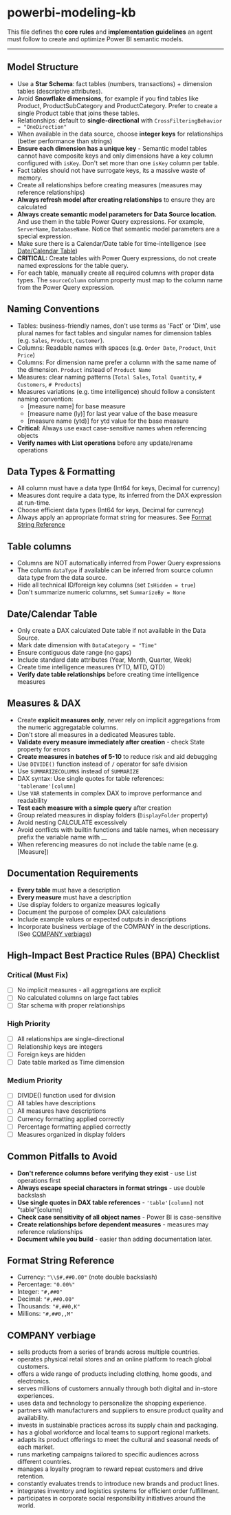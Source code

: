 # powerbi-modeling-kb

This file defines the **core rules** and **implementation guidelines** an agent must follow to create and optimize Power BI semantic models.

---

## Model Structure

- Use a **Star Schema**: fact tables (numbers, transactions) + dimension tables (descriptive attributes). 
- Avoid **Snowflake dimensions**, for example if you find tables like Product, ProductSubCategory and ProductCategory. Prefer to create a single Product table that joins these tables.
- Relationships: default to **single-directional** with `CrossFilteringBehavior = "OneDirection"`
- When available in the data source, choose **integer keys** for relationships (better performance than strings)
- **Ensure each dimension has a unique key** - Semantic model tables cannot have composite keys and only dimensions have a key column configured with `isKey`. Don't set more than one `isKey` column per table.
- Fact tables should not have surrogate keys, its a massive waste of memory.
- Create all relationships before creating measures (measures may reference relationships)
- **Always refresh model after creating relationships** to ensure they are calculated
- **Always create semantic model parameters for Data Source location**. And use them in the table Power Query expressions. For example, `ServerName`, `DatabaseName`. Notice that semantic model parameters are a special expression.
- Make sure there is a Calendar/Date table for time-intelligence (see [Date/Calendar Table](#2-datecalendar-table))
- **CRITICAL:** Create tables with Power Query expressions, do not create named expressions for the table query.
- For each table, manually create all required columns with proper data types. The `sourceColumn` column property must map to the column name from the Power Query expression.

## Naming Conventions
- Tables: business-friendly names, don't use terms as 'Fact' or 'Dim', use plural names for fact tables and singular names for dimension tables (e.g. `Sales`, `Product`, `Customer`). 
- Columns: Readable names with spaces (e.g. `Order Date`, `Product`, `Unit Price`)
- Columns: For dimension name prefer a column with the same name of the dimension. `Product` instead of `Product Name`
- Measures: clear naming patterns (`Total Sales`, `Total Quantity`, `# Customers`, `# Products`)
- Measures variations (e.g. time intelligence) should follow a consistent naming convention:
  - [measure name] for base measure
  - [measure name (ly)] for last year value of the base measure
  - [measure name (ytd)] for ytd value for the base measure
- **Critical**: Always use exact case-sensitive names when referencing objects
- **Verify names with List operations** before any update/rename operations
  
## Data Types & Formatting
- All column must have a data type (Int64 for keys, Decimal for currency)
- Measures dont require a data type, its inferred from the DAX expression at run-time.
- Choose efficient data types (Int64 for keys, Decimal for currency)
- Always apply an appropriate format string for measures. See [Format String Reference](#format-string-reference)

## Table columns
- Columns are NOT automatically inferred from Power Query expressions
- The column `dataType` if available can be inferred from source column data type from the data source.
- Hide all technical ID/foreign key columns (set `IsHidden = true`)
- Don't summarize numeric columns, set `SummarizeBy = None`
  
## Date/Calendar Table
- Only create a DAX calculated Date table if not available in the Data Source.
- Mark date dimension with `DataCategory = "Time"`
- Ensure contiguous date range (no gaps)
- Include standard date attributes (Year, Month, Quarter, Week)
- Create time intelligence measures (YTD, MTD, QTD)
- **Verify date table relationships** before creating time intelligence measures
   
## Measures & DAX
- Create **explicit measures only**, never rely on implicit aggregations from the numeric aggregatable columns.
- Don't store all measures in a dedicated Measures table.
- **Validate every measure immediately after creation** - check State property for errors
- **Create measures in batches of 5-10** to reduce risk and aid debugging
- Use `DIVIDE()` function instead of `/` operator for safe division
- Use `SUMMARIZECOLUMNS` instead of `SUMMARIZE`
- DAX syntax: Use single quotes for table references: `'tablename'[column]`
- Use `VAR` statements in complex DAX to improve performance and readability
- **Test each measure with a simple query** after creation
- Group related measures in display folders (`DisplayFolder` property)
- Avoid nesting CALCULATE excessively
- Avoid conflicts with builtin functions and table names, when necessary prefix the variable name with __
- When referencing measures do not include the table name (e.g. [Measure])

## Documentation Requirements
- **Every table** must have a description
- **Every measure** must have a description
- Use display folders to organize measures logically
- Document the purpose of complex DAX calculations
- Include example values or expected outputs in descriptions
- Incorporate business verbiage of the COMPANY in the descriptions. (See [COMPANY verbiage](#company-verbiage))

## High-Impact Best Practice Rules (BPA) Checklist

### Critical (Must Fix)
- [ ] No implicit measures - all aggregations are explicit
- [ ] No calculated columns on large fact tables
- [ ] Star schema with proper relationships

### High Priority

- [ ] All relationships are single-directional
- [ ] Relationship keys are integers
- [ ] Foreign keys are hidden
- [ ] Date table marked as Time dimension

### Medium Priority
- [ ] DIVIDE() function used for division
- [ ] All tables have descriptions
- [ ] All measures have descriptions
- [ ] Currency formatting applied correctly
- [ ] Percentage formatting applied correctly
- [ ] Measures organized in display folders
  
## Common Pitfalls to Avoid

- **Don't reference columns before verifying they exist** - use List operations first
- **Always escape special characters in format strings** - use double backslash
- **Use single quotes in DAX table references** - `'table'[column]` not "table"[column]
- **Check case sensitivity of all object names** - Power BI is case-sensitive
- **Create relationships before dependent measures** - measures may reference relationships
- **Document while you build** - easier than adding documentation later.

## Format String Reference
- Currency: `"\\$#,##0.00"` (note double backslash)
- Percentage: `"0.00%"`
- Integer: `"#,##0"`
- Decimal: `"#,##0.00"`
- Thousands: `"#,##0,K"`
- Millions: `"#,##0,,M"`

## COMPANY verbiage

- sells products from a series of brands across multiple countries.
- operates physical retail stores and an online platform to reach global customers.
- offers a wide range of products including clothing, home goods, and electronics.
- serves millions of customers annually through both digital and in-store experiences.
- uses data and technology to personalize the shopping experience.
- partners with manufacturers and suppliers to ensure product quality and availability.
- invests in sustainable practices across its supply chain and packaging.
- has a global workforce and local teams to support regional markets.
- adapts its product offerings to meet the cultural and seasonal needs of each market.
- runs marketing campaigns tailored to specific audiences across different countries.
- manages a loyalty program to reward repeat customers and drive retention.
- constantly evaluates trends to introduce new brands and product lines.
- integrates inventory and logistics systems for efficient order fulfillment.
- participates in corporate social responsibility initiatives around the world.